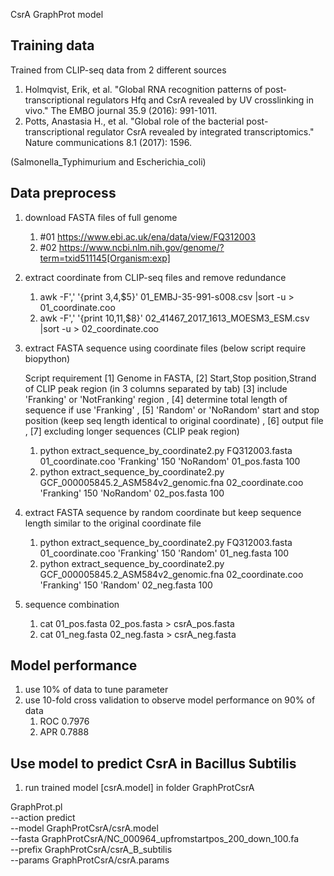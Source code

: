 CsrA GraphProt model 

## Training data ##
Trained from CLIP-seq data from 2 different sources
1. Holmqvist, Erik, et al. "Global RNA recognition patterns of post‐transcriptional regulators Hfq and CsrA revealed by UV crosslinking in vivo." The EMBO journal 35.9 (2016): 991-1011.
2. Potts, Anastasia H., et al. "Global role of the bacterial post-transcriptional regulator CsrA revealed by integrated transcriptomics." Nature communications 8.1 (2017): 1596.

(Salmonella_Typhimurium and Escherichia_coli)

## Data preprocess ##
1. download FASTA files of full genome
	1. #01 https://www.ebi.ac.uk/ena/data/view/FQ312003
	2. #02 https://www.ncbi.nlm.nih.gov/genome/?term=txid511145[Organism:exp]

2. extract coordinate from CLIP-seq files and remove redundance
	1. awk -F',' '{print $3,$4,$5}' 01_EMBJ-35-991-s008.csv |sort -u > 01_coordinate.coo
	2. awk -F',' '{print $10,$11,$8}' 02_41467_2017_1613_MOESM3_ESM.csv |sort -u > 02_coordinate.coo

3. extract FASTA sequence using coordinate files (below script require biopython)
	
	Script requirement [1] Genome in FASTA, [2] Start,Stop position,Strand of CLIP peak region (in 3 columns separated by tab) [3] include 'Franking' or 'NotFranking' region , [4] determine total length of sequence if use 'Franking' , [5] 'Random' or 'NoRandom' start and stop position (keep seq length identical to original coordinate) , [6] output file , [7] excluding longer sequences (CLIP peak region)

	1. python extract_sequence_by_coordinate2.py FQ312003.fasta 01_coordinate.coo 'Franking' 150 'NoRandom' 01_pos.fasta 100
	2. python extract_sequence_by_coordinate2.py GCF_000005845.2_ASM584v2_genomic.fna 02_coordinate.coo 'Franking' 150 'NoRandom' 02_pos.fasta 100

4. extract FASTA sequence by random coordinate but keep sequence length similar to the original coordinate file
	1. python extract_sequence_by_coordinate2.py FQ312003.fasta 01_coordinate.coo 'Franking' 150 'Random' 01_neg.fasta 100
	2. python extract_sequence_by_coordinate2.py GCF_000005845.2_ASM584v2_genomic.fna 02_coordinate.coo 'Franking' 150 'Random' 02_neg.fasta 100

5. sequence combination
	1. cat 01_pos.fasta 02_pos.fasta > csrA_pos.fasta
	2. cat 01_neg.fasta 02_neg.fasta > csrA_neg.fasta

## Model performance ##
1. use 10% of data to tune parameter
2. use 10-fold cross validation to observe model performance on 90% of data
	1. ROC	0.7976
	2. APR	0.7888

## Use model to predict CsrA in Bacillus Subtilis ##
1. run trained model [csrA.model] in folder GraphProtCsrA

GraphProt.pl \
--action predict \
--model  GraphProtCsrA/csrA.model \
--fasta    GraphProtCsrA/NC_000964_upfromstartpos_200_down_100.fa \
--prefix   GraphProtCsrA/csrA_B_subtilis \
--params   GraphProtCsrA/csrA.params


